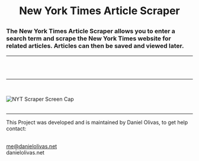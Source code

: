 #
<h1>
<p align="center">
New York Times Article Scraper
</p>
</h1>

### The New York Times Article Scraper allows you to enter a search term and scrape the New York Times website for related articles.  Articles can then be saved and viewed later.

---
<!-- [CLICK ME to see it in action](https://ancient-retreat-52295.herokuapp.com/) -->
<br><br>

---
<br>

![NYT Scraper Screen Cap](./.png)
<br><br>
<hr>
This Project was developed and is maintained by Daniel Olivas, to get help contact:<br><br>

me@danielolivas.net<br>
danielolivas.net
<br>